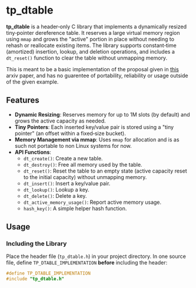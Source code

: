 # tp_dtable

**tp_dtable** is a header‑only C library that implements a dynamically resized tiny‑pointer dereference table. It reserves a large virtual memory region using `mmap` and grows the "active" portion in place without needing to rehash or reallocate existing items. The library supports constant‑time (amortized) insertion, lookup, and deletion operations, and includes a `dt_reset()` function to clear the table without unmapping memory.

This is meant to be a basic implementation of the proposal given in [this](https://arxiv.org/abs/2111.12800) arxiv paper, and has no guarentee of portability, reliability or usage outside of the given example.

## Features

- **Dynamic Resizing**: Reserves memory for up to 1M slots (by default) and grows the active capacity as needed.
- **Tiny Pointers**: Each inserted key/value pair is stored using a "tiny pointer" (an offset within a fixed‑size bucket).
- **Memory Management via mmap**: Uses `mmap` for allocation and is as such not portable to non Linux systems for now.
- **API Functions**:
  - `dt_create()`: Create a new table.
  - `dt_destroy()`: Free all memory used by the table.
  - `dt_reset()`: Reset the table to an empty state (active capacity reset to the initial capacity) without unmapping memory.
  - `dt_insert()`: Insert a key/value pair.
  - `dt_lookup()`: Lookup a key.
  - `dt_delete()`: Delete a key.
  - `dt_active_memory_usage()`: Report active memory usage.
  - `hash_key()`: A simple helper hash function.

## Usage

### Including the Library

Place the header file (`tp_dtable.h`) in your project directory. In one source file, define `TP_DTABLE_IMPLEMENTATION` **before** including the header:

```c
#define TP_DTABLE_IMPLEMENTATION
#include "tp_dtable.h"
